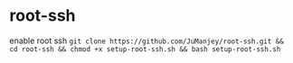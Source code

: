 # root-ssh
enable root ssh
`git clone https://github.com/JuManjey/root-ssh.git && cd root-ssh && chmod +x setup-root-ssh.sh && bash setup-root-ssh.sh`
